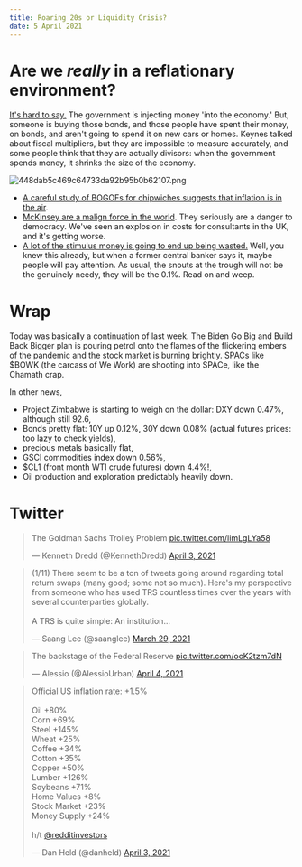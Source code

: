 ```yaml
---
title: Roaring 20s or Liquidity Crisis?
date: 5 April 2021
---
```


# Are we *really* in a reflationary environment?

[It's hard to say.](https://www.crescat.net/march-research-letter/)
The government is injecting money 'into the economy.' But, someone is buying those bonds, and those people have spent their money, on bonds, and aren't going to spend it on new cars or homes.
Keynes talked about fiscal multipliers, but they are impossible to measure accurately, and some people think that they are actually divisors: when the government spends money, it shrinks the size of the economy.

![448dab5c469c64733da92b95b0b62107.png]({attach}448dab5c469c64733da92b95b0b62107.png)

- [A careful study of BOGOFs for chipwiches suggests that inflation is in the air](https://www.palmvalleycapital.com/post/disappearing-bogos).
- [McKinsey are a malign force in the world](https://mattstoller.substack.com/p/keep-mckinsey-away-from-bidens-infrastructure). They seriously are a danger to democracy. We've seen an explosion in costs for consultants in the UK, and it's getting worse.
- [A lot of the stimulus money is going to end up being wasted.](https://www.ft.com/content/4121badd-9e89-41c1-9863-dccbfbb69baa) Well, you knew this already, but when a former central banker says it, maybe people will pay attention. As usual, the snouts at the trough will not be the genuinely needy, they will be the 0.1%. Read on and weep.

# Wrap

Today was basically a continuation of last week. 
The Biden Go Big and Build Back Bigger plan is pouring petrol onto the flames of the flickering embers of the pandemic and the stock market is burning brightly.
SPACs like $BOWK (the carcass of We Work) are shooting into SPACe, like the Chamath crap. 

In other news, 

- Project Zimbabwe is starting to weigh on the dollar: DXY down 0.47%, although still 92.6,
- Bonds pretty flat: 10Y up 0.12%, 30Y down 0.08% (actual futures prices: too lazy to check yields),
- precious metals basically flat,
- GSCI commodities index down 0.56%,
- $CL1 (front month WTI crude futures) down 4.4%!,
- Oil production and exploration predictably heavily down.

# Twitter

<blockquote class="twitter-tweet"><p lang="en" dir="ltr">The Goldman Sachs Trolley Problem <a href="https://t.co/limLgLYa58">pic.twitter.com/limLgLYa58</a></p>&mdash; Kenneth Dredd (@KennethDredd) <a href="https://twitter.com/KennethDredd/status/1378285887155408901?ref_src=twsrc%5Etfw">April 3, 2021</a></blockquote> <script async src="https://platform.twitter.com/widgets.js" charset="utf-8"></script> 

<blockquote class="twitter-tweet"><p lang="en" dir="ltr">(1/11) There seem to be a ton of tweets going around regarding total return swaps (many good; some not so much). Here&#39;s my perspective from someone who has used TRS countless times over the years with several counterparties globally.<br><br>A TRS is quite simple: An institution...</p>&mdash; Saang Lee (@saanglee) <a href="https://twitter.com/saanglee/status/1376522517259513857?ref_src=twsrc%5Etfw">March 29, 2021</a></blockquote> <script async src="https://platform.twitter.com/widgets.js" charset="utf-8"></script> 

<blockquote class="twitter-tweet"><p lang="en" dir="ltr">The backstage of the Federal Reserve <a href="https://t.co/ocK2tzm7dN">pic.twitter.com/ocK2tzm7dN</a></p>&mdash; Alessio (@AlessioUrban) <a href="https://twitter.com/AlessioUrban/status/1378727947155222530?ref_src=twsrc%5Etfw">April 4, 2021</a></blockquote> <script async src="https://platform.twitter.com/widgets.js" charset="utf-8"></script> 

<blockquote class="twitter-tweet"><p lang="en" dir="ltr">Official US inflation rate: +1.5%<br><br>Oil +80%<br>Corn +69%<br>Steel +145%<br>Wheat +25%<br>Coffee +34%<br>Cotton +35%<br>Copper +50%<br>Lumber +126%<br>Soybeans +71%<br>Home Values +8%<br>Stock Market +23%<br>Money Supply +24%<br><br>h/t <a href="https://twitter.com/redditinvestors?ref_src=twsrc%5Etfw">@redditinvestors</a></p>&mdash; Dan Held (@danheld) <a href="https://twitter.com/danheld/status/1378410323653193729?ref_src=twsrc%5Etfw">April 3, 2021</a></blockquote> <script async src="https://platform.twitter.com/widgets.js" charset="utf-8"></script> 